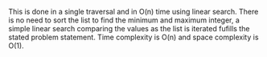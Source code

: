 This is done in a single traversal and in O(n) time using linear search. There is no need to sort the list to find the minimum and maximum integer, a simple linear search comparing the values as the list is iterated fufills the stated problem statement. Time complexity is O(n) and space complexity is O(1).